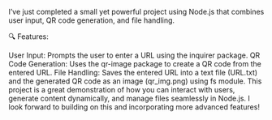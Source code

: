 I’ve just completed a small yet powerful project using Node.js that combines user input, QR code generation, and file handling.

🔍 Features:

User Input: Prompts the user to enter a URL using the inquirer package.
QR Code Generation: Uses the qr-image package to create a QR code from the entered URL.
File Handling: Saves the entered URL into a text file (URL.txt) and the generated QR code as an image (qr_img.png) using fs module.
This project is a great demonstration of how you can interact with users, generate content dynamically, and manage files seamlessly in Node.js. I look forward to building on this and incorporating more advanced features!
